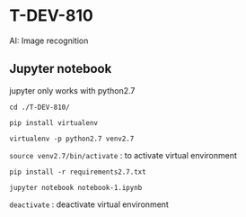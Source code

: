 # T-DEV-810

AI: Image recognition

## Jupyter notebook
jupyter only works with python2.7

`cd ./T-DEV-810/`

`pip install virtualenv`

`virtualenv -p python2.7 venv2.7`

`source venv2.7/bin/activate` : to activate virtual environment

`pip install -r requirements2.7.txt`

`jupyter notebook notebook-1.ipynb`

`deactivate` : deactivate virtual environment